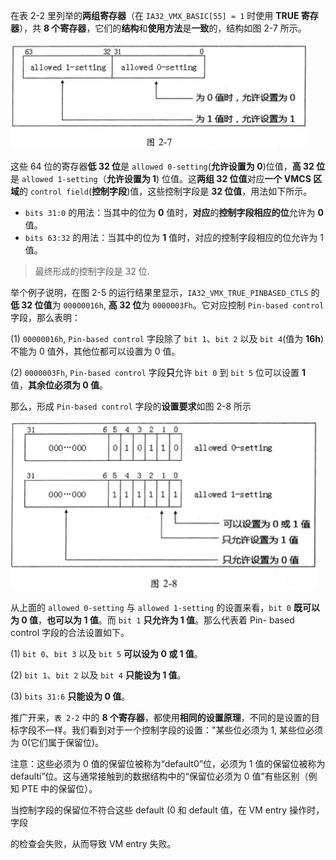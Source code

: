 
在表 2-2 里列举的**两组寄存器**（在 `IA32_VMX_BASIC[55] = 1` 时使用 **TRUE 寄存器**），共 **8 个寄存器**，它们的**结构**和**使用方法**是**一致**的，结构如图 2-7 所示。

![2021-03-22-22-06-29.png](./images/2021-03-22-22-06-29.png)

这些 64 位的寄存器**低 32 位**是 `allowed 0-setting`(**允许设置为 0**)位值，**高 32 位**是  `allowed 1-setting`（**允许设置为 1**) 位值。这**两组 32 位值**对应**一个 VMCS 区域**的 `control field`(**控制字段**)值，这些控制字段是 **32 位值**，用法如下所示。

* `bits 31:0` 的用法：当其中的位为 **0** 值时，**对应**的**控制字段相应的位**允许为 **0** 值。
* `bits 63:32` 的用法：当其中的位为 **1** 值时，对应的控制字段相应的位允许为 1 值。

> 最终形成的控制字段是 32 位.

举个例子说明，在图 2-5 的运行结果里显示，`IA32_VMX_TRUE_PINBASED_CTLS` 的**低 32 位值**为 `00000016h`, **高 32 位**为 `0000003Fh`。它对应控制 `Pin-based control` 字段，那么表明：

(1) `00000016h`, `Pin-based control` 字段除了 `bit 1`、`bit 2` 以及 `bit 4`(值为 **16h**)不能为 0 值外，其他位都可以设置为 0 值。

(2) `0000003Fh`, `Pin-based control` 字段**只**允许 `bit 0` 到 `bit 5` 位可以设置 **1** 值，**其余位必须为 0 值**。

那么，形成 `Pin-based control` 字段的**设置要求**如图 2-8 所示

![2021-03-22-22-35-08.png](./images/2021-03-22-22-35-08.png)

从上面的 `allowed 0-setting` 与 `allowed 1-setting` 的设置来看，`bit 0` **既可以为 0 值**，**也可以为 1 值**。而 `bit 1` **只允许为 1 值**。那么代表着 Pin- based control 字段的合法设置如下。

(1) `bit 0`、`bit 3` 以及 `bit 5` **可以设为 0 或 1 值**。

(2) `bit 1`、`bit 2` 以及 `bit 4` **只能设为 1 值**。

(3) `bits 31:6` **只能设为 0 值**。

推广开来，`表 2-2` 中的 **8 个寄存器**，都使用**相同的设置原理**，不同的是设置的目标字段不一样。我们看到对于一个控制字段的设置："某些位必须为 1, 某些位必须为 0(它们属于保留位)。

注意：这些必须为 0 值的保留位被称为“default0”位，必须为 1 值的保留位被称为  defaulti”位。这与通常接触到的数据结构中的“保留位必须为 0 值”有些区别（例知 PTE 中的保留位）。

当控制字段的保留位不符合这些 default (0 和 default 值，在 VM entry 操作时，字段

的检查会失败，从而导致 VM entry 失败。